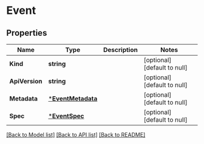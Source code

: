 # Event

## Properties
Name | Type | Description | Notes
------------ | ------------- | ------------- | -------------
**Kind** | **string** |  | [optional] [default to null]
**ApiVersion** | **string** |  | [optional] [default to null]
**Metadata** | [***EventMetadata**](EventMetadata.md) |  | [optional] [default to null]
**Spec** | [***EventSpec**](EventSpec.md) |  | [optional] [default to null]

[[Back to Model list]](../README.md#documentation-for-models) [[Back to API list]](../README.md#documentation-for-api-endpoints) [[Back to README]](../README.md)


